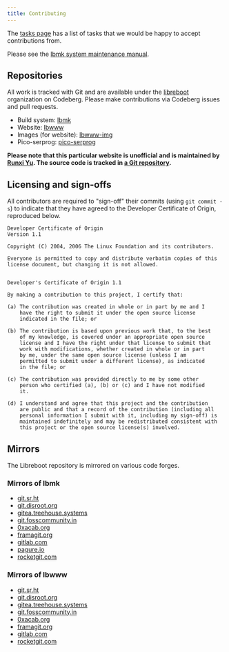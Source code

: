 ```yaml
---
title: Contributing
---
```


The [tasks page](../tasks/) has a list of tasks that we would be happy to accept
contributions from.

Please see the [lbmk system maintenance manual](../maintain/).

## Repositories

All work is tracked with Git and are available under the
[libreboot](https://codeberg.org/libreboot/) organization on Codeberg. Please
make contributions via Codeberg issues and pull requests.

* Build system: [lbmk](https://codeberg.org/libreboot/lbmk)
* Website: [lbwww](https://codeberg.org/libreboot/lbwww)
* Images (for website): [lbwww-img](https://codeberg.org/libreboot/lbwww-img)
* Pico-serprog: [pico-serprog](https://codeberg.org/libreboot/pico-serprog)

**Please note that this particular website is unofficial and is maintained by
[Runxi Yu](https://runxiyu.org). The source code is tracked in [a Git
repository](https://git.runxiyu.org/lbwwwr.git/).**


## Licensing and sign-offs

All contributors are required to "sign-off" their commits (using `git commit
-s`) to indicate that they have agreed to the Developer Certificate of Origin,
reproduced below.

```
Developer Certificate of Origin
Version 1.1

Copyright (C) 2004, 2006 The Linux Foundation and its contributors.

Everyone is permitted to copy and distribute verbatim copies of this
license document, but changing it is not allowed.


Developer's Certificate of Origin 1.1

By making a contribution to this project, I certify that:

(a) The contribution was created in whole or in part by me and I
    have the right to submit it under the open source license
    indicated in the file; or

(b) The contribution is based upon previous work that, to the best
    of my knowledge, is covered under an appropriate open source
    license and I have the right under that license to submit that
    work with modifications, whether created in whole or in part
    by me, under the same open source license (unless I am
    permitted to submit under a different license), as indicated
    in the file; or

(c) The contribution was provided directly to me by some other
    person who certified (a), (b) or (c) and I have not modified
    it.

(d) I understand and agree that this project and the contribution
    are public and that a record of the contribution (including all
    personal information I submit with it, including my sign-off) is
    maintained indefinitely and may be redistributed consistent with
    this project or the open source license(s) involved.
```

## Mirrors

The Libreboot repository is mirrored on various code forges.

### Mirrors of lbmk

* [git.sr.ht](https://git.sr.ht/~libreboot/lbmk)
* [git.disroot.org](https://git.disroot.org/libreboot/lbmk)
* [gitea.treehouse.systems](https://gitea.treehouse.systems/libreboot/lbmk)
* [git.fosscommunity.in](https://git.fosscommunity.in/libreboot/lbmk)
* [0xacab.org](https://0xacab.org/libreboot/lbmk/)
* [framagit.org](https://framagit.org/libreboot/libreboot)
* [gitlab.com](https://gitlab.com/libreboot/lbmk)
* [pagure.io](https://pagure.io/libreboot)
* [rocketgit.com](https://rocketgit.com/libreboot/libreboot)


### Mirrors of lbwww

* [git.sr.ht](https://git.sr.ht/~libreboot/lbwww)
* [git.disroot.org](https://git.disroot.org/libreboot/lbwww)
* [gitea.treehouse.systems](https://gitea.treehouse.systems/libreboot/lbwww)
* [git.fosscommunity.in](https://git.fosscommunity.in/libreboot/lbwww)
* [0xacab.org](https://0xacab.org/libreboot/lbwww)
* [framagit.org](https://framagit.org/libreboot/lbwww/)
* [gitlab.com](https://gitlab.com/libreboot/lbwww)
* [rocketgit.com](https://rocketgit.com/libreboot/lbwww)

